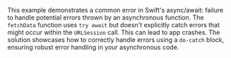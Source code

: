 This example demonstrates a common error in Swift's async/await: failure to handle potential errors thrown by an asynchronous function. The `fetchData` function uses `try await` but doesn't explicitly catch errors that might occur within the `URLSession` call.  This can lead to app crashes. The solution showcases how to correctly handle errors using a `do-catch` block, ensuring robust error handling in your asynchronous code.